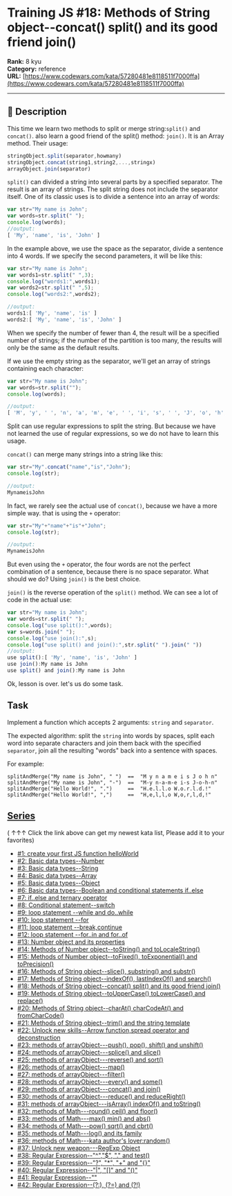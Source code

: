 # Training JS #18: Methods of String object--concat() split() and its good friend join()

**Rank:** 8 kyu  
**Category:** reference  
**URL:** [https://www.codewars.com/kata/57280481e8118511f7000ffa](https://www.codewars.com/kata/57280481e8118511f7000ffa)

---

## 📝 Description

This time we learn two methods to split or merge string:```split()``` and ```concat()```. also learn a good friend of the split() method: ```join()```. It is an Array method. Their usage:

```javascript
stringObject.split(separator,howmany)
stringObject.concat(string1,string2,...,stringx)
arrayObject.join(separator)
```
```split()``` can divided a string into several parts by a specified separator. The result is an array of strings. The split string does not include the separator itself. One of its classic uses is to divide a sentence into an array of words:
```javascript
var str="My name is John";
var words=str.split(" ");
console.log(words);
//output:
[ 'My', 'name', 'is', 'John' ]
```
In the example above, we use the space as the separator, divide a sentence into 4 words. If we specify the second parameters, it will be like this:
```javascript
var str="My name is John";
var words1=str.split(" ",3);
console.log("words1:",words1);
var words2=str.split(" ",5);
console.log("words2:",words2);

//output:
words1:[ 'My', 'name', 'is' ]
words2:[ 'My', 'name', 'is', 'John' ]
```
When we specify the number of fewer than 4, the result will be a specified number of strings; if the number of the partition is too many, the results will only be the same as the default results. 

If we use the empty string as the separator, we'll get an array of strings containing each character:
```javascript
var str="My name is John";
var words=str.split("");
console.log(words);

//output:
[ 'M', 'y', ' ', 'n', 'a', 'm', 'e', ' ', 'i', 's', ' ', 'J', 'o', 'h', 'n' ]
```

Split can use regular expressions to split the string. But because we have not learned the use of regular expressions, so we do not have to learn this usage.

```concat()``` can merge many strings into a string like this:
```javascript
var str="My".concat("name","is","John");
console.log(str);

//output:
MynameisJohn
```
In fact, we rarely see the actual use of ```concat()```, because we have a more simple way. that is using the ```+``` operator:
```javascript
var str="My"+"name"+"is"+"John";
console.log(str);

//output:
MynameisJohn
```
But even using the ```+``` operator, the four words are not the perfect combination of a sentence, because there is no space separator. What should we do? Using ```join()``` is the best choice.

```join()``` is the reverse operation of the ```split()``` method. We can see a lot of code in the actual use:
```javascript
var str="My name is John";
var words=str.split(" ");
console.log("use split():",words);
var s=words.join(" ");
console.log("use join():",s);
console.log("use split() and join():",str.split(" ").join(" "))
//output:
use split():[ 'My', 'name', 'is', 'John' ]
use join():My name is John
use split() and join():My name is John
```

Ok, lesson is over. let's us do some task.

## Task

Implement a function which accepts 2 arguments: `string` and `separator`.

The expected algorithm: split the `string` into words by spaces, split each word into separate characters and join them back with the specified `separator`, join all the resulting "words" back into a sentence with spaces.
    
For example:
    
```
splitAndMerge("My name is John", " ")  ==  "M y n a m e i s J o h n"
splitAndMerge("My name is John", "-")  ==  "M-y n-a-m-e i-s J-o-h-n"
splitAndMerge("Hello World!", ".")     ==  "H.e.l.l.o W.o.r.l.d.!"
splitAndMerge("Hello World!", ",")     ==  "H,e,l,l,o W,o,r,l,d,!"
```

## [Series](http://github.com/myjinxin2015/Katas-list-of-Training-JS-series)

( ↑↑↑ Click the link above can get my newest kata list, Please add it to your favorites)

 - [#1: create your first JS function helloWorld](http://www.codewars.com/kata/571ec274b1c8d4a61c0000c8)
 - [#2: Basic data types--Number](http://www.codewars.com/kata/571edd157e8954bab500032d)
 - [#3:  Basic data types--String](http://www.codewars.com/kata/571edea4b625edcb51000d8e)
 - [#4:  Basic data types--Array](http://www.codewars.com/kata/571effabb625ed9b0600107a)
 - [#5:  Basic data types--Object](http://www.codewars.com/kata/571f1eb77e8954a812000837)
 - [#6:  Basic data types--Boolean and conditional statements if..else](http://www.codewars.com/kata/571f832f07363d295d001ba8)
 - [#7:  if..else and ternary operator](http://www.codewars.com/kata/57202aefe8d6c514300001fd)
 - [#8: Conditional statement--switch](http://www.codewars.com/kata/572059afc2f4612825000d8a)
 - [#9: loop statement --while and do..while](http://www.codewars.com/kata/57216d4bcdd71175d6000560)
 - [#10: loop statement --for](http://www.codewars.com/kata/5721a78c283129e416000999)
 - [#11: loop statement --break,continue](http://www.codewars.com/kata/5721c189cdd71194c1000b9b)
 - [#12: loop statement --for..in and for..of](http://www.codewars.com/kata/5722b3f0bd5583cf44001000)
 - [#13: Number object and  its properties](http://www.codewars.com/kata/5722fd3ab7162a3a4500031f)
 - [#14: Methods of Number object--toString() and toLocaleString()](http://www.codewars.com/kata/57238ceaef9008adc7000603)
 - [#15: Methods of Number object--toFixed(), toExponential() and toPrecision()](http://www.codewars.com/kata/57256064856584bc47000611)
 - [#16: Methods of String object--slice(), substring() and substr()](http://www.codewars.com/kata/57274562c8dcebe77e001012)
 - [#17: Methods of String object--indexOf(), lastIndexOf() and search()](http://www.codewars.com/kata/57277a31e5e51450a4000010)
 - [#18: Methods of String object--concat() split() and its good friend join()](http://www.codewars.com/kata/57280481e8118511f7000ffa)
 - [#19: Methods of String object--toUpperCase() toLowerCase() and replace()](http://www.codewars.com/kata/5728203b7fc662a4c4000ef3)
 - [#20: Methods of String object--charAt() charCodeAt() and fromCharCode()](http://www.codewars.com/kata/57284d23e81185ae6200162a)
 - [#21: Methods of String object--trim() and the string template](http://www.codewars.com/kata/5729b103dd8bac11a900119e)
 - [#22: Unlock new skills--Arrow function,spread operator and deconstruction](http://www.codewars.com/kata/572ab0cfa3af384df7000ff8)
 - [#23: methods of arrayObject---push(), pop(), shift() and unshift()](http://www.codewars.com/kata/572af273a3af3836660014a1)
 - [#24: methods of arrayObject---splice() and slice()](http://www.codewars.com/kata/572cb264362806af46000793)
 - [#25: methods of arrayObject---reverse() and sort()](http://www.codewars.com/kata/572df796914b5ba27c000c90)
 - [#26: methods of arrayObject---map()](http://www.codewars.com/kata/572fdeb4380bb703fc00002c)
 - [#27: methods of arrayObject---filter()](http://www.codewars.com/kata/573023c81add650b84000429)
 - [#28: methods of arrayObject---every() and some()](http://www.codewars.com/kata/57308546bd9f0987c2000d07)
 - [#29: methods of arrayObject---concat() and join()](http://www.codewars.com/kata/5731861d05d14d6f50000626)
 - [#30: methods of arrayObject---reduce() and reduceRight()](http://www.codewars.com/kata/573156709a231dcec9000ee8)
 - [#31: methods of arrayObject---isArray() indexOf() and toString()](http://www.codewars.com/kata/5732b0351eb838d03300101d)
 - [#32: methods of Math---round() ceil() and floor()](http://www.codewars.com/kata/5732d3c9791aafb0e4001236)
 - [#33: methods of Math---max() min() and abs()](http://www.codewars.com/kata/5733d6c2d780e20173000baa)
 - [#34: methods of Math---pow() sqrt() and cbrt()](http://www.codewars.com/kata/5733f948d780e27df6000e33)
 - [#35: methods of Math---log() and its family](http://www.codewars.com/kata/57353de879ccaeb9f8000564)
 - [#36: methods of Math---kata author's lover:random()](http://www.codewars.com/kata/5735956413c2054a680009ec)
 - [#37: Unlock new weapon---RegExp Object](http://www.codewars.com/kata/5735e39313c205fe39001173)
 - [#38: Regular Expression--"^","$", "." and test()](http://www.codewars.com/kata/573975d3ac3eec695b0013e0)
 - [#39: Regular Expression--"?", "*", "+" and "{}"](http://www.codewars.com/kata/573bca07dffc1aa693000139)
 - [#40: Regular Expression--"|", "[]" and "()"](http://www.codewars.com/kata/573d11c48b97c0ad970002d4)
 - [#41: Regular Expression--"\"](http://www.codewars.com/kata/573e6831e3201f6a9b000971)
 - [#42: Regular Expression--(?:), (?=) and (?!)](http://www.codewars.com/kata/573fb9223f9793e485000453)
